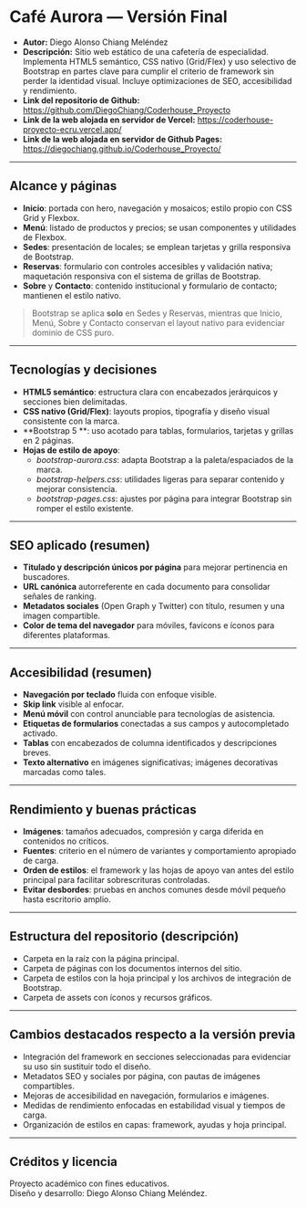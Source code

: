 
# Café Aurora — Versión Final

- **Autor:** Diego Alonso Chiang Meléndez  
- **Descripción:** Sitio web estático de una cafetería de especialidad. Implementa HTML5 semántico, CSS nativo (Grid/Flex) y uso selectivo de Bootstrap en partes clave para cumplir el criterio de framework sin perder la identidad visual. Incluye optimizaciones de SEO, accesibilidad y rendimiento.
- **Link del repositorio de Github:** https://github.com/DiegoChiang/Coderhouse_Proyecto
- **Link de la web alojada en servidor de Vercel:** https://coderhouse-proyecto-ecru.vercel.app/
- **Link de la web alojada en servidor de Github Pages:** https://diegochiang.github.io/Coderhouse_Proyecto/

---

## Alcance y páginas

- **Inicio**: portada con hero, navegación y mosaicos; estilo propio con CSS Grid y Flexbox.  
- **Menú**: listado de productos y precios; se usan componentes y utilidades de Flexbox.  
- **Sedes**: presentación de locales; se emplean tarjetas y grilla responsiva de Bootstrap.  
- **Reservas**: formulario con controles accesibles y validación nativa; maquetación responsiva con el sistema de grillas de Bootstrap.  
- **Sobre** y **Contacto**: contenido institucional y formulario de contacto; mantienen el estilo nativo.

> Bootstrap se aplica **solo** en Sedes y Reservas, mientras que Inicio, Menú, Sobre y Contacto conservan el layout nativo para evidenciar dominio de CSS puro.

---

## Tecnologías y decisiones

- **HTML5 semántico**: estructura clara con encabezados jerárquicos y secciones bien delimitadas.  
- **CSS nativo (Grid/Flex)**: layouts propios, tipografía y diseño visual consistente con la marca.  
- **Bootstrap 5 **: uso acotado para tablas, formularios, tarjetas y grillas en 2 páginas.  
- **Hojas de estilo de apoyo**:  
  - *bootstrap-aurora.css*: adapta Bootstrap a la paleta/espaciados de la marca.  
  - *bootstrap-helpers.css*: utilidades ligeras para separar contenido y mejorar consistencia.  
  - *bootstrap-pages.css*: ajustes por página para integrar Bootstrap sin romper el estilo existente.  

---

## SEO aplicado (resumen)

- **Titulado y descripción únicos por página** para mejorar pertinencia en buscadores.  
- **URL canónica** autorreferente en cada documento para consolidar señales de ranking.  
- **Metadatos sociales** (Open Graph y Twitter) con título, resumen y una imagen compartible. 
- **Color de tema del navegador** para móviles, favicons e íconos para diferentes plataformas.  

---

## Accesibilidad (resumen)

- **Navegación por teclado** fluida con enfoque visible.  
- **Skip link** visible al enfocar.  
- **Menú móvil** con control anunciable para tecnologías de asistencia.  
- **Etiquetas de formularios** conectadas a sus campos y autocompletado activado.  
- **Tablas** con encabezados de columna identificados y descripciones breves.  
- **Texto alternativo** en imágenes significativas; imágenes decorativas marcadas como tales.

---

## Rendimiento y buenas prácticas

- **Imágenes**: tamaños adecuados, compresión y carga diferida en contenidos no críticos.  
- **Fuentes**: criterio en el número de variantes y comportamiento apropiado de carga.  
- **Orden de estilos**: el framework y las hojas de apoyo van antes del estilo principal para facilitar sobrescrituras controladas.  
- **Evitar desbordes**: pruebas en anchos comunes desde móvil pequeño hasta escritorio amplio.

---

## Estructura del repositorio (descripción)

- Carpeta en la raíz con la página principal.  
- Carpeta de páginas con los documentos internos del sitio.  
- Carpeta de estilos con la hoja principal y los archivos de integración de Bootstrap.  
- Carpeta de assets con íconos y recursos gráficos.  

---

## Cambios destacados respecto a la versión previa

- Integración del framework en secciones seleccionadas para evidenciar su uso sin sustituir todo el diseño.  
- Metadatos SEO y sociales por página, con pautas de imágenes compartibles.  
- Mejoras de accesibilidad en navegación, formularios e imágenes.  
- Medidas de rendimiento enfocadas en estabilidad visual y tiempos de carga.  
- Organización de estilos en capas: framework, ayudas y hoja principal.

---

## Créditos y licencia

Proyecto académico con fines educativos.  
Diseño y desarrollo: Diego Alonso Chiang Meléndez.
